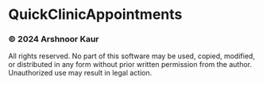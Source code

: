 # QuickClinicAppointments

### © 2024 Arshnoor Kaur 

All rights reserved. No part of this software may be used, copied, modified, or distributed in any form without prior written permission from the author. Unauthorized use may result in legal action.
